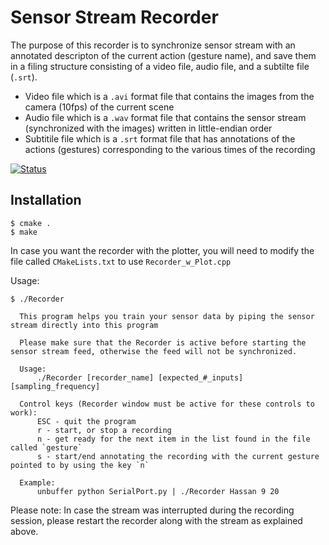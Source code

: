# Sensor Stream Recorder

The purpose of this recorder is to synchronize sensor stream with an annotated descripton of the current action (gesture name), and save them in a filing structure consisting of a video file, audio file, and a subtilte file (`.srt`). 

* Video file which is a `.avi` format file that contains the images from the camera (10fps) of the current scene
* Audio file which is a `.wav` format file that contains the sensor stream (synchronized with the images) written in little-endian order
* Subtitile file which is a `.srt` format file that has annotations of the actions (gestures) corresponding to the various times of the recording 

[![Status](https://travis-ci.org/HassanAmr/Sensor-Stream-Recorder.svg?branch=master)](https://travis-ci.org/HassanAmr/Sensor-Stream-Recorder)  

Installation
------------
    
    $ cmake .
    $ make

In case you want the recorder with the plotter, you will need to modify the file called `CMakeLists.txt` to use `Recorder_w_Plot.cpp`

Usage:
  
    $ ./Recorder

      This program helps you train your sensor data by piping the sensor stream directly into this program

      Please make sure that the Recorder is active before starting the sensor stream feed, otherwise the feed will not be synchronized.
      
      Usage:
          ./Recorder [recorder_name] [expected_#_inputs] [sampling_frequency]

      Control keys (Recorder window must be active for these controls to work):
          ESC - quit the program
          r - start, or stop a recording
          n - get ready for the next item in the list found in the file called `gesture`
          s - start/end annotating the recording with the current gesture pointed to by using the key `n`

      Example:
          unbuffer python SerialPort.py | ./Recorder Hassan 9 20
 

Please note:
  In case the stream was interrupted during the recording session, please restart the recorder along with the stream as explained above.

